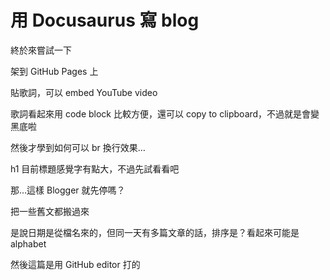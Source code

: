 # 用 Docusaurus 寫 blog

終於來嘗試一下

架到 GitHub Pages 上

貼歌詞，可以 embed YouTube video

歌詞看起來用 code block 比較方便，還可以 copy to clipboard，不過就是會變黑底啦

然後才學到如何可以 br 換行效果…

h1 目前標題感覺字有點大，不過先試看看吧

那…這樣 Blogger 就先停嗎？

把一些舊文都搬過來

是說日期是從檔名來的，但同一天有多篇文章的話，排序是？看起來可能是 alphabet

然後這篇是用 GitHub editor 打的


